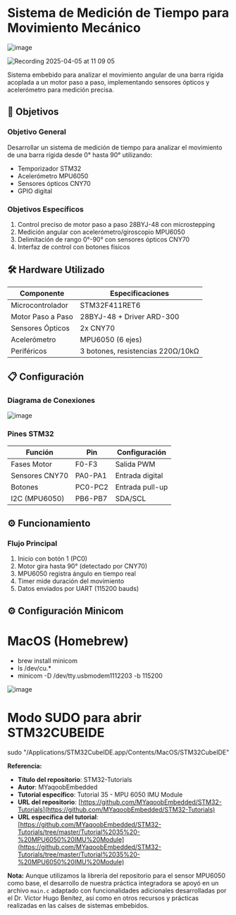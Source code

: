 # Sistema de Medición de Tiempo para Movimiento Mecánico

![image](https://github.com/user-attachments/assets/e328f309-7885-4ee9-ad4e-5c24fae3ee16)

![Recording 2025-04-05 at 11 09 05](https://github.com/user-attachments/assets/ed5c8633-f124-41c9-812e-ae3c39e33899)

Sistema embebido para analizar el movimiento angular de una barra rígida acoplada a un motor paso a paso, implementando sensores ópticos y acelerómetro para medición precisa.

## 📌 Objetivos

### Objetivo General
Desarrollar un sistema de medición de tiempo para analizar el movimiento de una barra rígida desde 0° hasta 90° utilizando:
- Temporizador STM32
- Acelerómetro MPU6050
- Sensores ópticos CNY70
- GPIO digital

### Objetivos Específicos
1. Control preciso de motor paso a paso 28BYJ-48 con microstepping
2. Medición angular con acelerómetro/giroscopio MPU6050
3. Delimitación de rango 0°-90° con sensores ópticos CNY70
4. Interfaz de control con botones físicos

## 🛠 Hardware Utilizado
| Componente | Especificaciones |
|------------|------------------|
| Microcontrolador | STM32F411RET6 |
| Motor Paso a Paso | 28BYJ-48 + Driver ARD-300 |
| Sensores Ópticos | 2x CNY70 |
| Acelerómetro | MPU6050 (6 ejes) |
| Periféricos | 3 botones, resistencias 220Ω/10kΩ |

## 📋 Configuración

### Diagrama de Conexiones
![image](https://github.com/user-attachments/assets/a62b4654-b644-4c03-b716-319b945ed7a6)



### Pines STM32
| Función | Pin | Configuración |
|---------|-----|---------------|
| Fases Motor | F0-F3 | Salida PWM |
| Sensores CNY70 | PA0-PA1 | Entrada digital |
| Botones | PC0-PC2 | Entrada pull-up |
| I2C (MPU6050) | PB6-PB7 | SDA/SCL |

## ⚙️ Funcionamiento

### Flujo Principal
1. Inicio con botón 1 (PC0)
2. Motor gira hasta 90° (detectado por CNY70)
3. MPU6050 registra ángulo en tiempo real
4. Timer mide duración del movimiento
5. Datos enviados por UART (115200 bauds)

## ⚙️ Configuración Minicom

# MacOS (Homebrew)
- brew install minicom
- ls /dev/cu.*
- minicom -D /dev/tty.usbmodem1112203 -b 115200

![image](https://github.com/user-attachments/assets/dac0bf5f-17c0-4c7a-afdd-6fe893394b40)


# Modo SUDO para abrir STM32CUBEIDE
sudo "/Applications/STM32CubeIDE.app/Contents/MacOS/STM32CubeIDE"


**Referencia:**

- **Título del repositorio**: STM32-Tutorials  
- **Autor**: MYaqoobEmbedded  
- **Tutorial específico**: Tutorial 35 - MPU 6050 IMU Module  
- **URL del repositorio**: [https://github.com/MYaqoobEmbedded/STM32-Tutorials](https://github.com/MYaqoobEmbedded/STM32-Tutorials)  
- **URL específica del tutorial**: [https://github.com/MYaqoobEmbedded/STM32-Tutorials/tree/master/Tutorial%2035%20-%20MPU6050%20IMU%20Module](https://github.com/MYaqoobEmbedded/STM32-Tutorials/tree/master/Tutorial%2035%20-%20MPU6050%20IMU%20Module)  

**Nota:** Aunque utilizamos la librería del repositorio para el sensor MPU6050 como base, el desarrollo de nuestra práctica integradora se apoyó en un archivo `main.c` adaptado con funcionalidades adicionales desarrolladas por el Dr. Víctor Hugo Benítez, así como en otros recursos y prácticas realizadas en las calses de sistemas embebidos.






